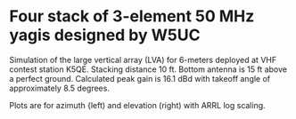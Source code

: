 # Four stack of 3-element 50 MHz yagis designed by W5UC

Simulation of the large vertical array (LVA) for 6-meters deployed at VHF contest station K5QE. Stacking distance 10 ft. Bottom antenna is 15 ft above
a perfect ground. Calculated peak gain is 16.1 dBd with takeoff angle of approximately 8.5 degrees.

Plots are for azimuth {left) and elevation (right) with ARRL log scaling.

